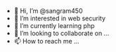 - 👋 Hi, I’m @sangram450
- 👀 I’m interested in web security
- 🌱 I’m currently learning php
- 💞️ I’m looking to collaborate on ...
- 📫 How to reach me ...

<!---
sangram450/sangram450 is a ✨ special ✨ repository because its `README.md` (this file) appears on your GitHub profile.
You can click the Preview link to take a look at your changes.
--->
